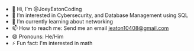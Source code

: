 - 👋 Hi, I’m @JoeyEatonCoding
- 👀 I’m interested in Cybersecurity, and Database Management using SQL
- 🌱 I’m currently learning about networking
- 📫 How to reach me: Send me an email jeaton10408@gmail.com
- 😄 Pronouns: He/Him
- ⚡ Fun fact: I'm interested in math

<!---
JoeyEatonCoding/JoeyEatonCoding is a ✨ special ✨ repository because its `README.md` (this file) appears on your GitHub profile.
You can click the Preview link to take a look at your changes.
--->
